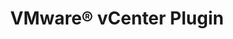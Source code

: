 ---
title: "VMware® vCenter Plugin"
linkTitle: "vCenter Plugin"
description: "Installation and general usage articles for the TrueNAS vCenter Plugin."
type: docs
---